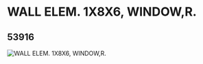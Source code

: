 # WALL ELEM. 1X8X6, WINDOW,R.
## 53916
![WALL ELEM. 1X8X6, WINDOW,R.](https://lc-www-live-s.legocdn.com/media/bricks/5/2/4278692.jpg)